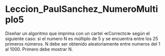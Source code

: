 # Leccion_PaulSanchez_NumeroMultiplo5
 Diseñar un algoritmo que imprima con un cartel ≪Correcto≫ según el siguiente caso: si el numero N es múltiplo de 5 y se encuentra entre los 25 primeros números. N debe ser obtenido aleatoriamente entre numeros del 1 al 1000. Primero debe mostrar N.
